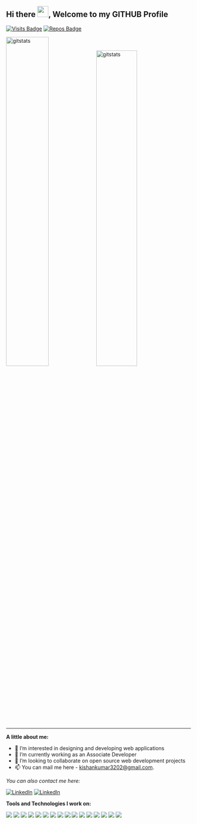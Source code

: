 
<h2> Hi there <img src="https://user-images.githubusercontent.com/53033119/148754613-b4e8196a-9b1d-421f-825a-e2e012e4e490.gif" width="30"/>, Welcome to my GITHUB Profile</h2> 

  [![Visits Badge](https://badges.pufler.dev/visits/kishan7kumar/kishan7kumar)](https://badges.pufler.dev)
  [![Repos Badge](https://badges.pufler.dev/repos/kishan7kumar)](https://badges.pufler.dev)

<div align="left">
<img width = "48%" alt="gitstats" src="https://github-readme-stats.vercel.app/api?username=kishan7kumar&show_icons=true&theme=tokyoday" />

<img width = "47%" alt="gitstats" src="https://github-readme-stats.vercel.app/api/top-langs/?username=kishan7kumar&layout=compact&theme=tokyoday" />
</div>

<hr>

**A little about me:**

- 👀 I’m interested in designing and developing web applications
- 🌱 I’m currently working as an Associate Developer
- 💞️ I’m looking to collaborate on open source web development projects
- 📫 You can mail me here - kishankumar3202@gmail.com.

<div align="left">

<i>You can also contact me here:</i><br>

<a href="https://www.linkedin.com/in/kishankumar3202" target="_blank"><img src="https://img.shields.io/badge/LinkedIn-0077B5?style=for-the-badge&logo=linkedin&logoColor=white" alt="LinkedIn"></a>
<a href="https://www.hackerrank.com/kishankumar3202" target="_blank"><img src="https://img.shields.io/badge/-Hackerrank-2EC866?style=for-the-badge&logo=HackerRank&logoColor=white" alt="LinkedIn"></a>


**Tools and Technologies I work on:** 
<p align="left">

  <img src="https://img.shields.io/badge/JavaScript-323330?style=for-the-badge&logo=javascript&logoColor=F7DF1E"/>
  <img src="https://img.shields.io/badge/HTML5-E34F26?style=for-the-badge&logo=html5&logoColor=white"/>
  <img src="https://img.shields.io/badge/CSS3-1572B6?style=for-the-badge&logo=css3&logoColor=white"/>
  <img src="https://img.shields.io/badge/TypeScript-007ACC?style=for-the-badge&logo=typescript&logoColor=white"/>
  <img src="https://img.shields.io/badge/Angular-DD0031?style=for-the-badge&logo=angular&logoColor=white"/>
  <img src="https://img.shields.io/badge/jQuery-0769AD?style=for-the-badge&logo=jquery&logoColor=white"/>
  <img src="https://img.shields.io/badge/Bootstrap-563D7C?style=for-the-badge&logo=bootstrap&logoColor=white"/>
  <img src="https://img.shields.io/badge/Chart.js-FF6384?style=for-the-badge&logo=chartdotjs&logoColor=white"/>
  <img src="https://img.shields.io/badge/Sass-CC6699?style=for-the-badge&logo=sass&logoColor=white"/>
   <img src="https://img.shields.io/badge/Visual_Studio_Code-0078D4?style=for-the-badge&logo=visual%20studio%20code&logoColor=white"/>
   <img src="https://img.shields.io/badge/GitHub-100000?style=for-the-badge&logo=github&logoColor=white">
  <img src="https://img.shields.io/badge/Postman-FF6C37?style=for-the-badge&logo=Postman&logoColor=white"/>
  <img src="https://img.shields.io/badge/Python-FFD43B?style=for-the-badge&logo=python&logoColor=darkgreen"/>
  <img src="https://img.shields.io/badge/Scala-DC322F?style=for-the-badge&logo=scala&logoColor=white"/>
  <img src="https://img.shields.io/badge/MySQL-005C84?style=for-the-badge&logo=mysql&logoColor=white"/>
  <img src="https://img.shields.io/badge/Apache_Spark-FFFFFF?style=for-the-badge&logo=apachespark&logoColor=#E35A16"/>
  
</p>
     

<!---
kishan7kumar/kishan7kumar is a ✨ special ✨ repository because its `README.md` (this file) appears on your GitHub profile.
You can click the Preview link to take a look at your changes.
--->
